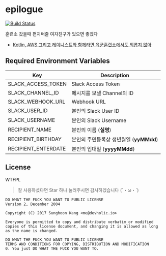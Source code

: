 # epilogue

[![Build Status](https://travis-ci.org/devholic/epilogue.svg?branch=master)](https://travis-ci.org/devholic/epilogue)

훈련소 갔을때 편지써줄 여자친구가 있으면 좋겠다

- [Kotlin, AWS 그리고 레이니스트와 함께라면 육군훈련소에서도 외롭지 않아](https://medium.com/rainist-engineering/writing-aws-lambda-function-in-kotlin-b3faf3f55777)

## Required Environment Variables

Key | Description
-----|-----
SLACK_ACCESS_TOKEN | Slack Access Token
SLACK_CHANNEL_ID | 메시지를 보낼 Channel의 ID
SLACK_WEBHOOK_URL | Webhook URL
SLACK_USER_ID | 본인의 Slack User ID
SLACK_USERNAME | 본인의 Slack Username
RECIPIENT_NAME | 본인의 이름 (**실명**)
RECIPIENT_BIRTHDAY | 본인의 주민등록상 생년월일 (**yyMMdd**)
RECIPIENT_ENTERDATE | 본인의 입대일 (**yyyyMMdd**)

## License

WTFPL

> 잘 사용하셨다면 Star 하나 눌러주시면 감사하겠습니다 (´・ω・`)

```
DO WHAT THE FUCK YOU WANT TO PUBLIC LICENSE
Version 2, December 2004

Copyright (C) 2017 Sunghoon Kang <me@devholic.io>

Everyone is permitted to copy and distribute verbatim or modified
copies of this license document, and changing it is allowed as long
as the name is changed.

DO WHAT THE FUCK YOU WANT TO PUBLIC LICENSE
TERMS AND CONDITIONS FOR COPYING, DISTRIBUTION AND MODIFICATION
0. You just DO WHAT THE FUCK YOU WANT TO.
```
